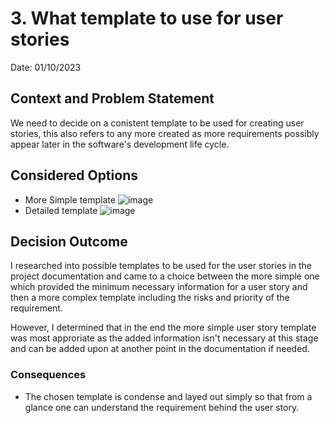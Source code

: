 # 3. What template to use for user stories
Date: 01/10/2023
## Context and Problem Statement

We need to decide on a conistent template to be used for creating user stories, this also refers to any more created as more requirements possibly appear later in the software's development life cycle.

## Considered Options

* More Simple template ![image](https://github.com/Kieran-git/SAD-Assessment-Visa-Processing-System/assets/64077345/420d3e3c-2a6b-42c9-829a-45933ca1b52f)
* Detailed template ![image](https://github.com/Kieran-git/SAD-Assessment-Visa-Processing-System/assets/64077345/7c1e9525-b938-4220-b0d5-9a800ae7f04f)

## Decision Outcome

I researched into possible templates to be used for the user stories in the project documentation and came to a choice between the more simple one which provided the minimum necessary information for a user story and then a more complex template including the risks and priority of the requirement.

However, I determined that in the end the more simple user story template was most approriate as the added information isn't necessary at this stage and can be added upon at another point in the documentation if needed.

### Consequences

* The chosen template is condense and layed out simply so that from a glance one can understand the requirement behind the user story.
